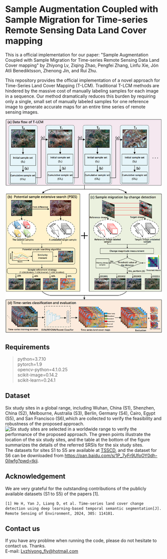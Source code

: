 # Sample Augmentation Coupled with Sample Migration for Time-series Remote Sensing Data Land Cover mapping
This is a official implementation for our paper: "Sample Augmentation Coupled with Sample Migration for Time-series Remote Sensing Data Land Cover mapping" by Zhiyong Lv, Ziqing Zhao, Pengfei Zhang, Linfu Xie, Jón Atli Benediktsson, Zhenong Jin, and Rui Zhu.  

This repository provides the official implementation of a novel approach for Time-Series Land Cover Mapping (T-LCM). Traditional T-LCM methods are hindered by the massive cost of manually labeling samples for each image in a sequence.
Our method dramatically reduces this burden by requiring only a single, small set of manually labeled samples for one reference image to generate accurate maps for an entire time series of remote sensing images.

![The flowchart of the proposed approach for achieving T-LCM with SRSIs.](https://github.com/ImgSciGroup/T-LCM/blob/main/Figures/Figure1.png)

## Requirements
>python=3.7.10  
pytorch=1.9  
opencv-python=4.1.0.25  
scikit-image=0.14.2  
scikit-learn=0.24.1  

## Dataset
Six study sites in a global range, including Wuhan, China (S1), Shenzhen, China (S2), Melbourne, Australia (S3), Berlin, Germany (S4), Cairo, Egypt (S5), and San Francisco (S6),which are collected to verify the feasibility and robustness of the proposed approach.
![Six study sites are selected in a worldwide range to verify the performance of the proposed approach. The green points illustrate the
location of the six study sites, and the table at the bottom of the figure summarizes the details of the referred SRSIs for the six study sites.](https://github.com/ImgSciGroup/T-LCM/blob/main/Figures/Figure2.png)
The datasets for sites S1 to S5 are available at [TSSCD](https://github.com/CUG-BEODL/TSSCD), and the dataset for S6 can be downloaded from https://pan.baidu.com/s/1P_7yFr9UfoOY0dh-0ilwfg?pwd=tkij.

## Acknowledgement
We are very grateful for the outstanding contributions of the publicly available datasets (S1 to S5) of the papers [1].  
```
[1] He H, Yan J, Liang D, et al. Time-series land cover change detection using deep learning-based temporal semantic segmentation[J]. Remote Sensing of Environment, 2024, 305: 114101.
```

## Contact us 
If you have any problme when running the code, please do not hesitate to contact us. Thanks.  
E-mail: Lvzhiyong_fly@hotmail.com
